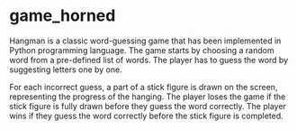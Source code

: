 # game_horned
Hangman is a classic word-guessing game that has been implemented in Python programming language. The game starts by choosing a random word from a pre-defined list of words. The player has to guess the word by suggesting letters one by one.

For each incorrect guess, a part of a stick figure is drawn on the screen, representing the progress of the hanging. The player loses the game if the stick figure is fully drawn before they guess the word correctly. The player wins if they guess the word correctly before the stick figure is completed.